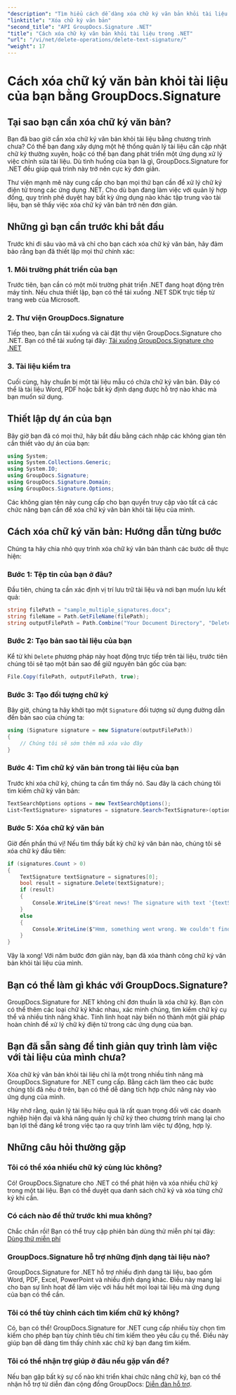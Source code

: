 ```yaml
---
"description": "Tìm hiểu cách dễ dàng xóa chữ ký văn bản khỏi tài liệu bằng GroupDocs.Signature cho .NET. Hoàn hảo để hợp lý hóa quy trình làm việc với tài liệu của bạn."
"linktitle": "Xóa chữ ký văn bản"
"second_title": "API GroupDocs.Signature .NET"
"title": "Cách xóa chữ ký văn bản khỏi tài liệu trong .NET"
"url": "/vi/net/delete-operations/delete-text-signature/"
"weight": 17
---
```


# Cách xóa chữ ký văn bản khỏi tài liệu của bạn bằng GroupDocs.Signature

## Tại sao bạn cần xóa chữ ký văn bản?

Bạn đã bao giờ cần xóa chữ ký văn bản khỏi tài liệu bằng chương trình chưa? Có thể bạn đang xây dựng một hệ thống quản lý tài liệu cần cập nhật chữ ký thường xuyên, hoặc có thể bạn đang phát triển một ứng dụng xử lý việc chỉnh sửa tài liệu. Dù tình huống của bạn là gì, GroupDocs.Signature for .NET đều giúp quá trình này trở nên cực kỳ đơn giản.

Thư viện mạnh mẽ này cung cấp cho bạn mọi thứ bạn cần để xử lý chữ ký điện tử trong các ứng dụng .NET. Cho dù bạn đang làm việc với quản lý hợp đồng, quy trình phê duyệt hay bất kỳ ứng dụng nào khác tập trung vào tài liệu, bạn sẽ thấy việc xóa chữ ký văn bản trở nên đơn giản.

## Những gì bạn cần trước khi bắt đầu

Trước khi đi sâu vào mã và chỉ cho bạn cách xóa chữ ký văn bản, hãy đảm bảo rằng bạn đã thiết lập mọi thứ chính xác:

### 1. Môi trường phát triển của bạn

Trước tiên, bạn cần có một môi trường phát triển .NET đang hoạt động trên máy tính. Nếu chưa thiết lập, bạn có thể tải xuống .NET SDK trực tiếp từ trang web của Microsoft.

### 2. Thư viện GroupDocs.Signature

Tiếp theo, bạn cần tải xuống và cài đặt thư viện GroupDocs.Signature cho .NET. Bạn có thể tải xuống tại đây: [Tải xuống GroupDocs.Signature cho .NET](https://releases.groupdocs.com/signature/net/)

### 3. Tài liệu kiểm tra

Cuối cùng, hãy chuẩn bị một tài liệu mẫu có chứa chữ ký văn bản. Đây có thể là tài liệu Word, PDF hoặc bất kỳ định dạng được hỗ trợ nào khác mà bạn muốn sử dụng.

## Thiết lập dự án của bạn

Bây giờ bạn đã có mọi thứ, hãy bắt đầu bằng cách nhập các không gian tên cần thiết vào dự án của bạn:

```csharp
using System;
using System.Collections.Generic;
using System.IO;
using GroupDocs.Signature;
using GroupDocs.Signature.Domain;
using GroupDocs.Signature.Options;
```

Các không gian tên này cung cấp cho bạn quyền truy cập vào tất cả các chức năng bạn cần để xóa chữ ký văn bản khỏi tài liệu của mình.

## Cách xóa chữ ký văn bản: Hướng dẫn từng bước

Chúng ta hãy chia nhỏ quy trình xóa chữ ký văn bản thành các bước dễ thực hiện:

### Bước 1: Tệp tin của bạn ở đâu?

Đầu tiên, chúng ta cần xác định vị trí lưu trữ tài liệu và nơi bạn muốn lưu kết quả:

```csharp
string filePath = "sample_multiple_signatures.docx";
string fileName = Path.GetFileName(filePath);
string outputFilePath = Path.Combine("Your Document Directory", "DeleteText", fileName);
```

### Bước 2: Tạo bản sao tài liệu của bạn

Kể từ khi `Delete` phương pháp này hoạt động trực tiếp trên tài liệu, trước tiên chúng tôi sẽ tạo một bản sao để giữ nguyên bản gốc của bạn:

```csharp
File.Copy(filePath, outputFilePath, true);
```

### Bước 3: Tạo đối tượng chữ ký

Bây giờ, chúng ta hãy khởi tạo một `Signature` đối tượng sử dụng đường dẫn đến bản sao của chúng ta:

```csharp
using (Signature signature = new Signature(outputFilePath))
{
    // Chúng tôi sẽ sớm thêm mã xóa vào đây
}
```

### Bước 4: Tìm chữ ký văn bản trong tài liệu của bạn

Trước khi xóa chữ ký, chúng ta cần tìm thấy nó. Sau đây là cách chúng tôi tìm kiếm chữ ký văn bản:

```csharp
TextSearchOptions options = new TextSearchOptions();
List<TextSignature> signatures = signature.Search<TextSignature>(options);
```

### Bước 5: Xóa chữ ký văn bản

Giờ đến phần thú vị! Nếu tìm thấy bất kỳ chữ ký văn bản nào, chúng tôi sẽ xóa chữ ký đầu tiên:

```csharp
if (signatures.Count > 0)
{
    TextSignature textSignature = signatures[0];
    bool result = signature.Delete(textSignature);
    if (result)
    {
        Console.WriteLine($"Great news! The signature with text '{textSignature.Text}' was successfully deleted from '{fileName}'.");
    }
    else
    {
        Console.WriteLine($"Hmm, something went wrong. We couldn't find a signature with text '{textSignature.Text}' to delete.");
    }
}
```

Vậy là xong! Với năm bước đơn giản này, bạn đã xóa thành công chữ ký văn bản khỏi tài liệu của mình.

## Bạn có thể làm gì khác với GroupDocs.Signature?

GroupDocs.Signature for .NET không chỉ đơn thuần là xóa chữ ký. Bạn còn có thể thêm các loại chữ ký khác nhau, xác minh chúng, tìm kiếm chữ ký cụ thể và nhiều tính năng khác. Tính linh hoạt này biến nó thành một giải pháp hoàn chỉnh để xử lý chữ ký điện tử trong các ứng dụng của bạn.

## Bạn đã sẵn sàng để tinh giản quy trình làm việc với tài liệu của mình chưa?

Xóa chữ ký văn bản khỏi tài liệu chỉ là một trong nhiều tính năng mà GroupDocs.Signature for .NET cung cấp. Bằng cách làm theo các bước chúng tôi đã nêu ở trên, bạn có thể dễ dàng tích hợp chức năng này vào ứng dụng của mình.

Hãy nhớ rằng, quản lý tài liệu hiệu quả là rất quan trọng đối với các doanh nghiệp hiện đại và khả năng quản lý chữ ký theo chương trình mang lại cho bạn lợi thế đáng kể trong việc tạo ra quy trình làm việc tự động, hợp lý.

## Những câu hỏi thường gặp

### Tôi có thể xóa nhiều chữ ký cùng lúc không?

Có! GroupDocs.Signature cho .NET có thể phát hiện và xóa nhiều chữ ký trong một tài liệu. Bạn có thể duyệt qua danh sách chữ ký và xóa từng chữ ký khi cần.

### Có cách nào để thử trước khi mua không?

Chắc chắn rồi! Bạn có thể truy cập phiên bản dùng thử miễn phí tại đây: [Dùng thử miễn phí](https://releases.groupdocs.com/)

### GroupDocs.Signature hỗ trợ những định dạng tài liệu nào?

GroupDocs.Signature for .NET hỗ trợ nhiều định dạng tài liệu, bao gồm Word, PDF, Excel, PowerPoint và nhiều định dạng khác. Điều này mang lại cho bạn sự linh hoạt để làm việc với hầu hết mọi loại tài liệu mà ứng dụng của bạn có thể cần.

### Tôi có thể tùy chỉnh cách tìm kiếm chữ ký không?

Có, bạn có thể! GroupDocs.Signature for .NET cung cấp nhiều tùy chọn tìm kiếm cho phép bạn tùy chỉnh tiêu chí tìm kiếm theo yêu cầu cụ thể. Điều này giúp bạn dễ dàng tìm thấy chính xác chữ ký bạn đang tìm kiếm.

### Tôi có thể nhận trợ giúp ở đâu nếu gặp vấn đề?

Nếu bạn gặp bất kỳ sự cố nào khi triển khai chức năng chữ ký, bạn có thể nhận hỗ trợ từ diễn đàn cộng đồng GroupDocs: [Diễn đàn hỗ trợ](https://forum.groupdocs.com/c/signature/13).